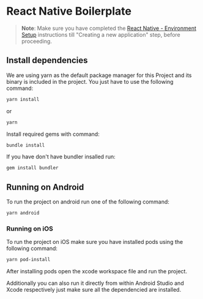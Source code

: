 # React Native Boilerplate

> **Note**: Make sure you have completed the [React Native - Environment Setup](https://reactnative.dev/docs/environment-setup) instructions till "Creating a new application" step, before proceeding.

## Install dependencies

We are using yarn as the default package manager for this Project and its binary is included in the project. You just have to use the following command:

```bash
yarn install
```

or

```bash
yarn
```

Install required gems with command:

```bash
bundle install
```

If you have don't have bundler insalled run:

```bash
gem install bundler
```

## Running on Android

To run the project on android run one of the following command:

```bash
yarn android
```

### Running on iOS

To run the project on iOS make sure you have installed pods using the following command:

```bash
yarn pod-install
```

After installing pods open the xcode workspace file and run the project.

Additionally you can also run it directly from within Android Studio and Xcode respectively just make sure all the dependencied are installed.
